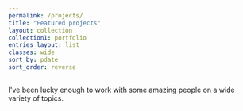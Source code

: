 ```yaml
---
permalink: /projects/
title: "Featured projects"
layout: collection
collection1: portfolio
entries_layout: list
classes: wide
sort_by: pdate
sort_order: reverse
---
```


I've been lucky enough to work with some amazing people on a wide variety of topics.
